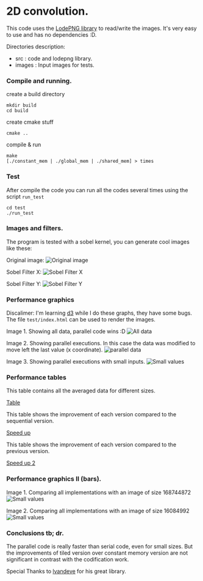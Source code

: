 2D convolution.
===================

This code uses the [LodePNG library](http://lodev.org/lodepng/) to read/write the images.
It's very easy to use and has no dependencies :D.

Directories description:
- src    : code and lodepng library.
- images : Input images for tests.

### Compile and running.

create a build directory

    mkdir build
    cd build

create cmake stuff

    cmake ..

compile & run

    make
    [./constant_mem | ./global_mem | ./shared_mem] > times

### Test

After compile the code you can run all the codes several times using the script `run_test`

    cd test
    ./run_test

### Images and filters.

The program is tested with a sobel kernel, you can generate cool images like these:

Original image:
![Original image](https://raw.githubusercontent.com/pin3da/HPC/master/convolution2D/images/cat2.png)

Sobel Filter X:
![Sobel Filter X](https://raw.githubusercontent.com/pin3da/HPC/master/convolution2D/images/sobel_x.png)

Sobel Filter Y:
![Sobel Filter Y](https://raw.githubusercontent.com/pin3da/HPC/master/convolution2D/images/sobel_y.png)


### Performance graphics

Discalimer: I'm learning [d3](http://d3js.org/) while I do these graphs, they have some bugs. The file `test/index.html` can be used to
render the images.

Image 1. Showing all data, parallel code wins :D
![All data](https://raw.githubusercontent.com/pin3da/HPC/master/convolution2D/images/all_data.png)

Image 2. Showing parallel executions. In this case the data was modified to move left the last value (x coordinate).
![parallel data](https://raw.githubusercontent.com/pin3da/HPC/master/convolution2D/images/data.png)

Image 3. Showing parallel executions with small inputs.
![Small values](https://raw.githubusercontent.com/pin3da/HPC/master/convolution2D/images/small_values.png)

### Performance tables

This table contains all the averaged data for different sizes.

[Table](https://github.com/pin3da/HPC/blob/master/convolution2D/test/clean.tsv)

This table shows the improvement of each version compared to the sequential version.

[Speed up](https://github.com/pin3da/HPC/blob/master/convolution2D/test/speed-up.tsv)

This table shows the improvement of each version compared to the previous version.

[Speed up 2](https://github.com/pin3da/HPC/blob/master/convolution2D/test/speed-2.tsv)

### Performance graphics II (bars).

Image 1. Comparing all implementations with an image of size 168744872
![Small values](https://raw.githubusercontent.com/pin3da/HPC/master/convolution2D/images/bar9.png)

Image 2. Comparing all implementations with an image of size 16084992
![Small values](https://raw.githubusercontent.com/pin3da/HPC/master/convolution2D/images/bar10.png)


### Conclusions tb; dr.

The parallel code is really faster than serial code, even for small sizes. But the improvements of tiled version over constant memory version are not significant in contrast with the codification work.


Special Thanks to [lvandeve](http://lodev.org/) for his great library.

